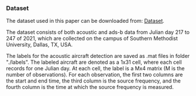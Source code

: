 ### Dataset
The dataset used in this paper can be downloaded from: [Dataset](https://smu.box.com/s/ka1oo3mrz1oamgie0fcdyvz7xm3puwif). 

The dataset consists of both acoustic and ads-b data from Julian day 217 to 247 of 2021, which are collected on the campus of Southern Methodist University, Dallas, TX, USA. 

The labels for the acoustic aircraft detection are saved as .mat files in folder "./labels". The labeled aircraft are denoted as a 1x31 cell, where each cell records for one Julian day. At each cell, the label is a Mx4 matrix (M is the number of observations). For each observation, the first two columns are the start and end time, the third column is the source frequency, and the fourth column is the time at which the source frequency is measured. 
